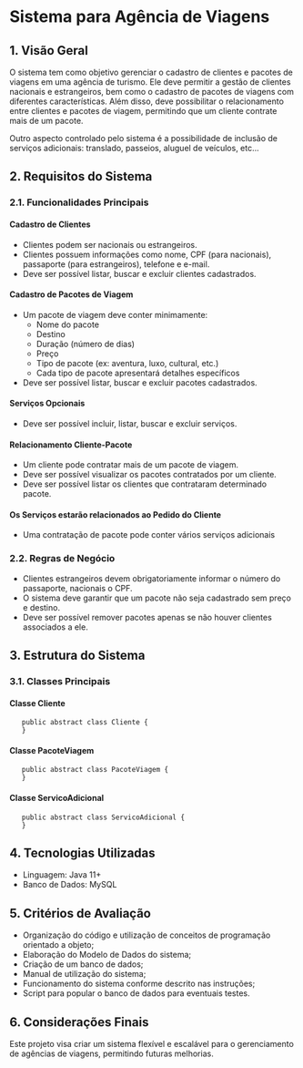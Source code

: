 # Sistema para Agência de Viagens
## 1. Visão Geral
O sistema tem como objetivo gerenciar o cadastro de clientes e pacotes de viagens
em uma agência de turismo. Ele deve permitir a gestão de clientes nacionais e
estrangeiros, bem como o cadastro de pacotes de viagens com diferentes
características. Além disso, deve possibilitar o relacionamento entre clientes e
pacotes de viagem, permitindo que um cliente contrate mais de um pacote.

Outro aspecto controlado pelo sistema é a possibilidade de inclusão de serviços
adicionais: translado, passeios, aluguel de veículos, etc...

## 2. Requisitos do Sistema
### 2.1. Funcionalidades Principais
#### Cadastro de Clientes
- Clientes podem ser nacionais ou estrangeiros.
- Clientes possuem informações como nome, CPF (para nacionais),
  passaporte (para estrangeiros), telefone e e-mail.
- Deve ser possível listar, buscar e excluir clientes cadastrados.
#### Cadastro de Pacotes de Viagem
- Um pacote de viagem deve conter minimamente:
    - Nome do pacote
    - Destino
    - Duração (número de dias)
    - Preço
    - Tipo de pacote (ex: aventura, luxo, cultural, etc.)
    - Cada tipo de pacote apresentará detalhes específicos
- Deve ser possível listar, buscar e excluir pacotes cadastrados.
#### Serviços Opcionais
- Deve ser possível incluir, listar, buscar e excluir serviços.
#### Relacionamento Cliente-Pacote
- Um cliente pode contratar mais de um pacote de viagem.
- Deve ser possível visualizar os pacotes contratados por um cliente.
- Deve ser possível listar os clientes que contrataram determinado
  pacote.

#### Os Serviços estarão relacionados ao Pedido do Cliente
- Uma contratação de pacote pode conter vários serviços adicionais

### 2.2. Regras de Negócio
- Clientes estrangeiros devem obrigatoriamente informar o número do
  passaporte, nacionais o CPF.
- O sistema deve garantir que um pacote não seja cadastrado sem preço e
  destino.
- Deve ser possível remover pacotes apenas se não houver clientes
  associados a ele.

## 3. Estrutura do Sistema
### 3.1. Classes Principais
#### Classe Cliente
````
   public abstract class Cliente {
   }
````
#### Classe PacoteViagem
````
   public abstract class PacoteViagem {
   }
````
#### Classe ServicoAdicional
````
   public abstract class ServicoAdicional {
   }
````
## 4. Tecnologias Utilizadas
- Linguagem: Java 11+
- Banco de Dados: MySQL

## 5. Critérios de Avaliação
- Organização do código e utilização de conceitos de programação orientado
  a objeto;
- Elaboração do Modelo de Dados do sistema;
- Criação de um banco de dados;
- Manual de utilização do sistema;
- Funcionamento do sistema conforme descrito nas instruções;
- Script para popular o banco de dados para eventuais testes.

## 6. Considerações Finais
Este projeto visa criar um sistema flexível e escalável para o gerenciamento de
agências de viagens, permitindo futuras melhorias.